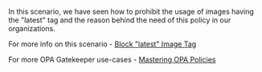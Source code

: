In this scenario, we have seen how to prohibit the usage of images having the "latest" tag and the reason behind the need of this policy in our organizations.

For more info on this scenario - [Block "latest" Image Tag](https://cloudsecops.com/block-latest-image-tag)

For more OPA Gatekeeper use-cases - [Mastering OPA Policies](https://cloudsecops.com/opa-gatekeeper)
